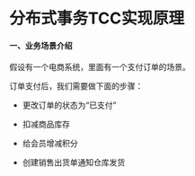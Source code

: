 # 分布式事务TCC实现原理
#### 一、业务场景介绍
假设有一个电商系统，里面有一个支付订单的场景。

订单支付后，我们需要做下面的步骤：

* 更改订单的状态为“已支付” 

* 扣减商品库存

* 给会员增减积分

* 创建销售出货单通知仓库发货


